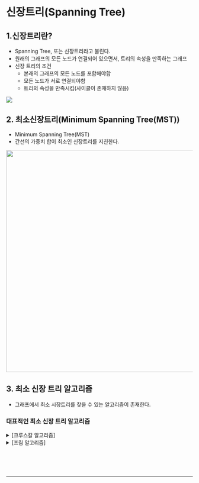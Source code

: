 # 신장트리(Spanning Tree)

## 1.신장트리란?

* Spanning Tree, 또는 신장트리라고 불린다.
* 원래의 그래프의 모든 노드가 연결되어 있으면서, 트리의 속성을 만족하는 그래프
* 신장 트리의 조건
    - 본래의 그래프의 모든 노드를 포함해야함
    - 모든 노드가 서로 연결되야함
    - 트리의 속성을 만족시킴(사이클이 존재하지 않음)

<img src="https://www.fun-coding.org/00_Images/spanningtree.png">

## 2. 최소신장트리(Minimum Spanning Tree(MST))

* Minimum Spanning Tree(MST)
* 간선의 가중치 합이 최소인 신장트리를 지친한다.

<img src="https://www.fun-coding.org/00_Images/mst.png" width=600>

## 3. 최소 신장 트리 알고리즘

* 그래프에서 최소 시장트리를 찾을 수 있는 알고리즘이 존재한다.

### 대표적인 최소 신장 트리 알고리즘

<details>
<summary> [크루스칼 알고리즘] </summary>

# 크루스칼 알고리즘

## 구현방법

1. 모든 정점을 독립적인 집합으로 만든다.
2. 모든 간선을 비용의 기준으로 정렬한다.
3. 비용이 작은 간선부터 양 끝의 두 정점을 비교한다.
4. 두 정점의 최상위 정점을 확인하고, 서로 다를 경우 두 정점을 연결한다.

> 탐욕 알고리즘을 기초로 하고 있다.

<img src="https://www.fun-coding.org/00_Images/kruscal_internal1.png" width=650>

<img src="https://www.fun-coding.org/00_Images/kruscal_internal2.png" width=800>

## Union-Find 알고리즘

* ***Disjoint Set***을 표현할 때 사용하는 알고리즘으로 트리 구조를 활용하는 알고리즘
    - 노드들 중에 연결된 노드를 찾거나, 노드들을 서로 연결할 때 사용한다.
* ***Disjoint Set***이란?
    - 서로 중복되지 않는 부분 집합으로 나눠진 원소들에 대한 정보를 저장하고 조작하는 자료 구조
    - 공통 원소가 없는 상호 배타적인 부분 집합들로 나눠진 원소들에 대한 자료구조를 의마한다.
    - Disjoint Set = 서로소 집합 자료구조

### 구현방법

1. 초기화
    - n 개의 원소가 개별 집합으로 이뤄지도록 초기화한다.
    <img src="https://www.fun-coding.org/00_Images/initial_findunion.png" width=400>
2. Union
    - 두 개별 집합을 하나의 집합으로 합친다. (두 트리를 하나의 트리로 만든다.)
    <img src="https://www.fun-coding.org/00_Images/union_findunion.png" width=600>
3. Find
    - 여러 노드가 존재할 때, 두 개의 노드를 선택해서, 현재 두 노드가 서로 같은 그래프에 속하는지 판별하기 위해, 각 그룹의 최상단 원소(루트노드)를 확인한다.
    <img src="https://www.fun-coding.org/00_Images/find_findunion.png" width=500>

### 구현시 주의사항

- Union 순서에 따라서, 최악의 경우 링크드 리스트와 같은 형태가 될 수 있음.
- 이 때는 Find/Union 시 계산량이 O(N) 이 될 수 있으므로, 해당 문제를 해결하기 위해, union-by-rank, path compression 기법을 사용함 

<img src="https://www.fun-coding.org/00_Images/worst_findunion.png" width=200>

## union-by-rank 기법

* 각 트리에 대한 높이(rank)를 변수에 기억한다.
* Union시 두 트리의 높이(rank)가 다르면, 높이가 작은 트리를 높이가 큰 트리에 붙인다.

<img src="https://www.fun-coding.org/00_Images/unionbyrank_findunion.png" width=700>

* 높이가 h-1 인 두개의 트리를 합칠 때는 한쪽 트리 높이를 1 증가시켜준 후 큰 트리에 붙인다.

<img src="https://www.fun-coding.org/00_Images/unionbyranksame_findunion.png" width=700>

### union-by-rank 기법 사용시 시간복잡도(O(log N))
- 초기화시, 모든 원소는 높이(rank) 가 0 인 개별 집합인 상태에서, 하나씩 원소를 합칠 때, union-by-rank 기법을 사용한다면,
    - 높이가 h 인 트리가 만들어지려면, 높이가 h - 1 인 두 개의 트리가 합쳐져야 함
    - 높이가 h - 1 인 트리를 만들기 위해 최소 n개의 원소가 필요하다면, 높이가 h 인 트리가 만들어지기 위해서는 최소 2n개의 원소가 필요함
    - 따라서 union-by-rank 기법을 사용하면, union/find 연산의 시간복잡도는 O(N) 이 아닌, $ O(log{N}) $ 로 낮출 수 있음

## path compression 기법

* Find를 실행한 노드에서 거쳐간 노드를 루트에 다이렉트로 연결하는 기법
* Find를 실행한 노드는 이후부터는 루트 노드를 한번에 알 수 있다.

<img src="https://www.fun-coding.org/00_Images/pathcompression_findunion.png" width=400>

### path compression 기법까지 사용시 시간복잡도(O(1) 근사치)

- union-by-rank 와 path compression 기법 사용시 시간 복잡도는 다음 계산식을 만족함이 증명되었음
  - $ O(M log^*{N}) $
  - $ log^*{N} $ 은 다음 값을 가짐이 증명되었음
    - N이 $ 2^{65536} $ 값을 가지더라도, $ log^*{N} $ 의 값이 5의 값을 가지므로, 거의 O(1), 즉 상수값에 가깝다고 볼 수 있음

<div style="text-align:left">
<table>
  <tr>
    <th style="text-align:center">N</th>
    <th style="text-align:center">$ log^*{N} $</th>
  </tr>
  <tr>
    <td style="text-align:left">1</td>
    <td style="text-align:left">0</td>
  </tr>
  <tr>
    <td style="text-align:left">2</td>
    <td style="text-align:left">1</td>
  </tr>
  <tr>
    <td style="text-align:left">4</td>
    <td style="text-align:left">2</td>
  </tr>
  <tr>
    <td style="text-align:left">16</td>
    <td style="text-align:left">3</td>
  </tr>
  <tr>
    <td style="text-align:left">65536</td>
    <td style="text-align:left">4</td>
  </tr>
  <tr>
    <td style="text-align:left">$ 2^{65536} $</td>
    <td style="text-align:left">5</td>
  </tr>
</table>
</div>

## 크루스칼 알고리즘 파이썬 구현

### 크루스칼 알고리즘

```python
부모 = dict() #'노드' : '부모노드' 
rank = dict() #'노드' : 높이

def kruskal(그래프):
    최소신장트리 = list()

    # 1. 초기화(독립적인 집합)
    for 노드 in 그래프['노드']:
        make_set(노드)

    # 2. 가중치 기준 최소로 sorting
    간선들 = 그래프['간선']
    간선들.sort()

    # 3. 간선 연결(사이클 없이)
    for 간선 in 간선들:
        가중치, 시작노드, 도착노드 = 간선
        # 루트노드가 같지 않다면
        if find(시작노드) != find(도착노드):
            union(시작노드, 도착노드)
            최소신장트리.append(간선)

    return 최소신장트리
```

### 초기화(독립적인 집합)

```py
# 부모노드 자기 자신, 높이가 0이면 독립적인 노드라고 할 수 있다.
def make_set(노드):
    부모[노드] = 노드
    rank[노드] = 0
```

### path compression 기법 (find 함수)

```py
def find(노드):
    # path compression 기법
    # 모두 부모노드를 직통할수 있게 만듬
    if 부모[노드] != 노드:
        부모[노드] = find(부모[노드])
    return 부모[노드]
```

### union-by-rank

```py
def union(시작노드,도착노드):
    root_시작노드 = find(시작노드)
    root_도착노드 = find(도착노드)

    #union-by-rank 기법
    #루트노드가 더 높은곳으로 합치는것
    if rank[root_시작노드] > rank[root_도착노드]:
        부모[root_도착노드] = root_시작노드
    else:
        부모[root_시작노드] = root_도착노드
        if rank[root_시작노드] == rank[root_도착노드]:
            rank[root_도착노드] += 1

```

## 크루스칼 알고리즘 시간복잡도(O(1))

- 크루스컬 알고리즘의 시간 복잡도는 O(E log E)
  - 다음 단계에서 2번, 간선을 비용 기준으로 정렬하는 시간에 좌우됨 (즉 간선을 비용 기준으로 정렬하는 시간이 가장 큼)
  1. 모든 정점을 독립적인 집합으로 만든다.
  2. 모든 간선을 비용을 기준으로 정렬하고, 비용이 작은 간선부터 양 끝의 두 정점을 비교한다.
     - 퀵소트를 사용한다면 시간 복잡도는 O(n log n) 이며, 간선이 n 이므로 O(E log E)
  3. 두 정점의 최상위 정점을 확인하고, 서로 다를 경우 두 정점을 연결한다. (최소 신장 트리는 사이클이 없으므로, 사이클이 생기지 않도록 하는 것임)
     - union-by-rank 와 path compression 기법 사용시 시간 복잡도가 결국 상수값에 가까움, O(1)

<img src="https://www.fun-coding.org/00_Images/kruscal_time.png">

</details>


<details>
<summary> [프림 알고리즘] </summary>

# 프림 알고리즘(Prim's algorithm)

## 1. 프림 알고리즘이란

* 대표적인 최소 신장 트리 알고리즘 중 하나이다.
* 탐욕 알고리즘을 기초로 하고 있다.
* 시작 정점을 선택한 후, 정점에 인접한 간선 중 최소 간선으로 연결된 정점을 선택, 해당 정점에서 다시 최소 간선으로 연결된 정점을 선택하는 방식으로 최소 신장트리를 확장해 나가는 방식

## 2. 프림 알고리즘의 동작 방식

1. 임의의 정점을 선택, '연결된 노드 집합'에 넣는다.
2. 선택된 정점에 연결된 간선들을 '간선 리스트'에 넣는다.
3. '간선 리스트'에서 최소 가중치를 가지는 간선부터 추출한다.(최소heap구조)
    - 해당 간선에 연결된 정점이 '연결된 노드 집합'에 이미 들어 있다면, 추출하지 않는다.(최소 신장 트리는 cycle이 생기면 안된다.)
    - 해당 간선에 연결된 정점이 '연결된 노드 집합'에 들어 있지 않다면, 해당 간선을 선택하고, 해당 간선 정보를 '최소 신장 트리'에 넣는다.
4. 추출한 간선은 '간선 리스트'에서 제거한다.
   - (힙 구조에서는 pop으로 꺼내면 힙에서 삭제되니 추출되지 않은 간선을 다시 '간선리스트에' push한다.)
5. '간선 리스트'에 더 이상의 간선이 없을 때까지 3번과 4번을 반복한다.

    <img src="https://www.fun-coding.org/00_Images/prim1.png" width=800>
    <img src="https://www.fun-coding.org/00_Images/prim2.png" width=800>
    <img src="https://www.fun-coding.org/00_Images/prim3.png" width=800>

## 3. 프림 알고리즘 파이썬 코드 작성

> 간선 정보 (가중치,노드A,노드B)
```python
간선들 = [
    (7, 'A', 'B'), (5, 'A', 'D'),
    (8, 'B', 'C'), (9, 'B', 'D'), (7, 'B', 'E'),
    (5, 'C', 'E'),
    (7, 'D', 'E'), (6, 'D', 'F'),
    (8, 'E', 'F'), (9, 'E', 'G'),
    (11, 'F', 'G')
]
```
> 프림알고리즘 파이썬 구현
```python
from collections import defaultdict
import heapq


def 프림알고리즘(시작노드, 간선들):
    최소신장트리 = list()
    노드입력간선출력 = defaultdict(list)

    for 가중치, 노드A, 노드B in 간선들:
        노드입력간선출력[노드A].append((가중치, 노드A, 노드B))
        노드입력간선출력[노드B].append((가중치, 노드B, 노드A))

    연결된노드집합 = set(시작노드) # 1. 임의의 정점을 선택, '연결된 노드 집합'에 넣는다.
    간선리스트 = 노드입력간선출력[시작노드] # 2. 선택된 정점에 연결된 간선들을 '간선 리스트'에 넣는다.
    heapq.heapify(간선리스트) # 최소heap
    
    while 간선리스트: #5. '간선 리스트'에 더 이상의 간선이 없을 때까지 3번과 4번을 반복한다.
        가중치, 노드A, 노드B = heapq.heappop(간선리스트) #3. '간선 리스트'에서 최소 가중치를 가지는 간선부터 추출한다.(최소heap구조)
        if 노드B not in 연결된노드집합: #3-1. 해당 간선에 연결된 정점이 '연결된 노드 집합'에 들어 있지 않다면, 
            연결된노드집합.add(노드B) # 연결을 했으니, '연결된 노드 집합'에 넣는다.
            최소신장트리.append((가중치, 노드A, 노드B))# 해당 간선 정보를 '최소 신장 트리'에 넣는다.
            #4. 추출한 간선은 '간선리스트'에서 제거한다.
            #(힙 구조에서는 pop으로 꺼내면 힙에서 삭제 된다.
            for 간선 in 노드입력간선출력[노드B]:
                #노드B가 시작노드가 된다. 노드B에 연결된 간선 정보를 가져온다.
                if 간선[2] not in 연결된노드집합:# 연결된 노드가 아닌 노드만 간선리스트에 넣는다.
                    heapq.heappush(간선리스트, 간선)
                    
    return 최소신장트리
```
> 출력
```python
print(프림알고리즘('A', 간선들))

출력 > [(5, 'A', 'D'),
 (6, 'D', 'F'),
 (7, 'A', 'B'),
 (7, 'B', 'E'),
 (5, 'E', 'C'),
 (9, 'E', 'G')]

```


## 프림 알고리즘 시간복잡도 O(ElogE)
  - 최악의 경우, while 구문에서 모든 간선에 대해 반복하고, 최소 힙 구조를 사용하므로 O($ElogE$) 시간 복잡도를 가짐

---

### [부록] 조금더 개선된 프림 알고리즘

- 간선이 아닌 노드를 중심으로 우선순위 큐를 적용하는 방식
  - 초기화 - 정점:key 구조를 만들어놓고, 특정 정점의 key값은 0, 이외의 정점들의 key값은 무한대로 놓음.  모든 정점:key 값은 우선순위 큐에 넣음
  - 가장 key값이 적은 정점:key를 추출한 후(pop 하므로 해당 정점:key 정보는 우선순위 큐에서 삭제됨), (extract min 로직이라고 부름)
  - 해당 정점의 인접한 정점들에 대해 key 값과 연결된 가중치 값을 비교하여 key값이 작으면 해당 정점:key 값을 갱신
    - 정점:key 값 갱신시, 우선순위 큐는 최소 key값을 가지는 정점:key 를 루트노드로 올려놓도록 재구성함 (decrease key 로직이라고 부름)

- 개선된 프림 알고리즘 구현시 고려 사항
  - 우선순위 큐(최소힙) 구조에서, 이미 들어가 있는 데이터의 값 변경시, 최소값을 가지는 데이터를 루트노드로 올려놓도록 재구성하는 기능이 필요함
  - 구현 복잡도를 줄이기 위해, heapdict 라이브러리를 통해, 해당 기능을 간단히 구현

> 개선된 프림 알고리즘 파이썬 구현
```python
from heapdict import heapdict

def prim(graph, start):
    mst, keys, pi, total_weight = list(), heapdict(), dict(), 0
    for node in graph.keys():
        keys[node] = float('inf')
        pi[node] = None
    keys[start], pi[start] = 0, start

    while keys:
        current_node, current_key = keys.popitem()
        mst.append([pi[current_node], current_node, current_key])
        total_weight += current_key
        for adjacent, weight in mygraph[current_node].items():
            if adjacent in keys and weight < keys[adjacent]:
                keys[adjacent] = weight
                pi[adjacent] = current_node
    return mst, total_weight
```
> 출력
```python

mygraph = {
    'A': {'B': 7, 'D': 5},
    'B': {'A': 7, 'D': 9, 'C': 8, 'E': 7},
    'C': {'B': 8, 'E': 5},
    'D': {'A': 5, 'B': 9, 'E': 7, 'F': 6},
    'E': {'B': 7, 'C': 5, 'D': 7, 'F': 8, 'G': 9},
    'F': {'D': 6, 'E': 8, 'G': 11},
    'G': {'E': 9, 'F': 11}    
}
mst, total_weight = prim(mygraph, 'A')
print ('MST:', mst)
print ('Total Weight:', total_weight)

출력 > MST: [['A', 'A', 0], ['A', 'D', 5], ['D', 'F', 6], ['A', 'B', 7], ['D', 'E', 7], ['E', 'C', 5], ['E', 'G', 9]]
출력 > Total Weight: 39
```

### 개선된 프림 알고리즘의 시간복잡도 O(ElogV)
- 최초 key 생성 시간 복잡도: $ O(V) $
- while 구문과 keys.popitem() 의 시간 복잡도는 $ O(VlogV) $
  - while 구문은 V(노드 갯수) 번 실행됨
  - heap 에서 최소 key 값을 가지는 노드 정보 추출 시(pop)의 시간 복잡도: $ O(logV) $
- for 구문의 총 시간 복잡도는 $ O(ElogV) $
  - for 구문은 while 구문 반복시에 결과적으로 총 최대 간선의 수 E만큼 실행 가능 $ O(E) $
  - for 구문 안에서 key값 변경시마다 heap 구조를 변경해야 하며, heap 에는 최대 V 개의 정보가 있으므로 $ O(logV) $
    > 일반적인 heap 자료 구조 자체에는 본래 heap 내부의 데이터 우선순위 변경시, 최소 우선순위 데이터를 루트노드로 만들어주는 로직은 없음. 이를 decrease key 로직이라고 부름, 해당 로직은 heapdict 라이브러리를 활용해서 간단히 적용가능
- 따라서 총 시간 복잡도는 $ O(V + VlogV + ElogV) $ 이며,
- O(V)는 전체 시간 복잡도에 큰 영향을 미치지 않으므로 삭제,
- E > V 이므로 (최대 $ V^2 = E $ 가 될 수 있음), $ O((V + E)logV) $ 는 간단하게 $ O(ElogV) $ 로 나타낼 수 있음

</details>

<br>
<br>
<br>
<br>

---